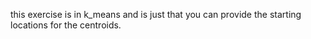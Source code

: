 this exercise is in k_means and is just that you can provide the starting locations for the centroids.